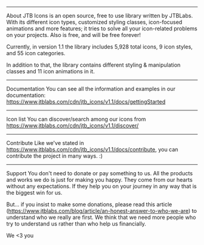 ---------------------------
About
JTB Icons is an open source, free to use library written by JTBLabs. With its different icon types, customized styling classes, icon-focused animations and more features; it tries to solve all your icon-related problems on your projects. Also is free, and will be free forever!

Currently, in version 1.1 the library includes 5,928 total icons, 9 icon styles, and 55 icon categories.

In addition to that, the library contains different styling & manipulation classes and 11 icon animations in it.

---------------------------
Documentation
You can see all the information and examples in our documentation: https://www.jtblabs.com/cdn/jtb_icons/v1.1/docs/gettingStarted

---------------------------
Icon list
You can discover/search among our icons from https://www.jtblabs.com/cdn/jtb_icons/v1.1/discover/

---------------------------
Contribute
Like we've stated in https://www.jtblabs.com/cdn/jtb_icons/v1.1/docs/contribute, you can contribute the project in many ways. :)

---------------------------
Support
You don't need to donate or pay something to us. All the products and works we do is just for making you happy. They come from our hearts without any expectations. If they help you on your journey in any way that is the biggest win for us.

But... if you insist to make some donations, please read this article (https://www.jtblabs.com/blog/article/an-honest-answer-to-who-we-are) to understand who we really are first. We think that we need more people who try to understand us rather than who help us financially.

We <3 you